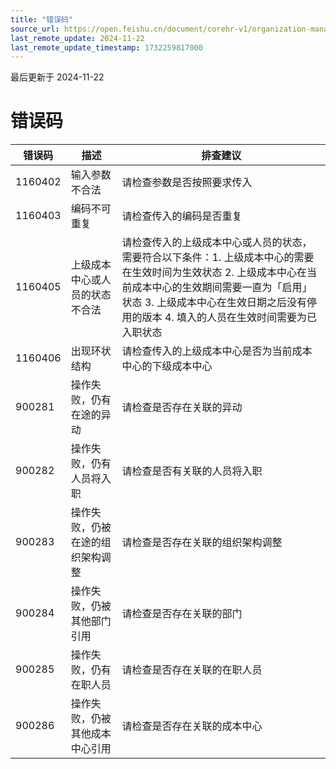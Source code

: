 ```yaml
---
title: "错误码"
source_url: https://open.feishu.cn/document/corehr-v1/organization-management/cost_center/error-code
last_remote_update: 2024-11-22
last_remote_update_timestamp: 1732259817000
---
```

最后更新于 2024-11-22

#  错误码

| 错误码         | 描述           | 排查建议        |
| --------- | --------------- | -------   | 
|1160402 | 输入参数不合法 | 请检查参数是否按照要求传入 |
|1160403 | 编码不可重复 | 请检查传入的编码是否重复 |
|1160405 | 上级成本中心或人员的状态不合法| 请检查传入的上级成本中心或人员的状态，需要符合以下条件：1. 上级成本中心的需要在生效时间为生效状态 2. 上级成本中心在当前成本中心的生效期间需要一直为「启用」状态 3. 上级成本中心在生效日期之后没有停用的版本 4. 填入的人员在生效时间需要为已入职状态 |
|1160406 | 出现环状结构 | 请检查传入的上级成本中心是否为当前成本中心的下级成本中心 |
|900281 | 操作失败，仍有在途的异动 | 请检查是否存在关联的异动 |
|900282 | 操作失败，仍有人员将入职 | 请检查是否有关联的人员将入职 |
|900283 | 操作失败，仍被在途的组织架构调整 | 请检查是否存在关联的组织架构调整 |
|900284 | 操作失败，仍被其他部门引用 | 请检查是否存在关联的部门 |
|900285 | 操作失败，仍有在职人员 | 请检查是否存在关联的在职人员 |
|900286 | 操作失败，仍被其他成本中心引用 | 请检查是否存在关联的成本中心 |

